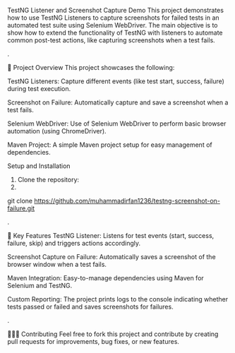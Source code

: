 TestNG Listener and Screenshot Capture Demo
This project demonstrates how to use TestNG Listeners to capture screenshots for failed tests in an automated test suite using Selenium WebDriver. The main objective is to show how to extend the functionality of TestNG with listeners to automate common post-test actions, like capturing screenshots when a test fails.


.

📜 Project Overview
This project showcases the following:

TestNG Listeners: Capture different events (like test start, success, failure) during test execution.

Screenshot on Failure: Automatically capture and save a screenshot when a test fails.

Selenium WebDriver: Use of Selenium WebDriver to perform basic browser automation (using ChromeDriver).

Maven Project: A simple Maven project setup for easy management of dependencies.


Setup and Installation
1. Clone the repository:
2. 
git clone https://github.com/muhammadirfan1236/testng-screenshot-on-failure.git


.

📝 Key Features
TestNG Listener: Listens for test events (start, success, failure, skip) and triggers actions accordingly.

Screenshot Capture on Failure: Automatically saves a screenshot of the browser window when a test fails.

Maven Integration: Easy-to-manage dependencies using Maven for Selenium and TestNG.

Custom Reporting: The project prints logs to the console indicating whether tests passed or failed and saves screenshots for failures.

.

🧑‍🤝‍🧑 Contributing
Feel free to fork this project and contribute by creating pull requests for improvements, bug fixes, or new features.
